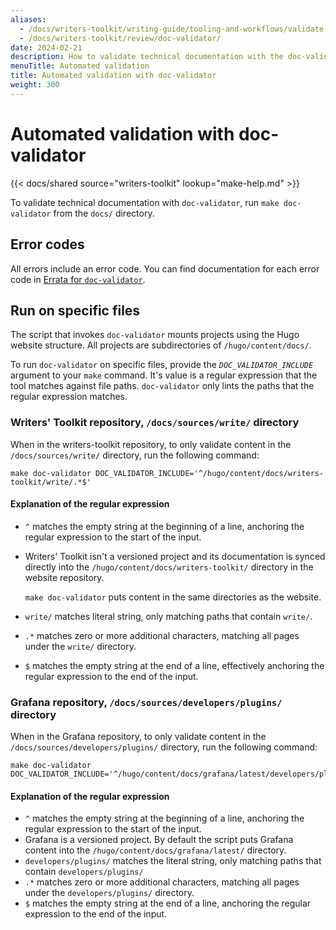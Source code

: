 ```yaml
---
aliases:
  - /docs/writers-toolkit/writing-guide/tooling-and-workflows/validate-technical-documentation/
  - /docs/writers-toolkit/review/doc-validator/
date: 2024-02-21
description: How to validate technical documentation with the doc-validator tool.
menuTitle: Automated validation
title: Automated validation with doc-validator
weight: 300
---
```


# Automated validation with doc-validator

{{< docs/shared source="writers-toolkit" lookup="make-help.md" >}}

To validate technical documentation with `doc-validator`, run `make doc-validator` from the `docs/` directory.

## Error codes

All errors include an error code.
You can find documentation for each error code in [Errata for `doc-validator`](https://grafana.com/docs/writers-toolkit/review/doc-validator/errata/).

## Run on specific files

The script that invokes `doc-validator` mounts projects using the Hugo website structure.
All projects are subdirectories of `/hugo/content/docs/`.

To run `doc-validator` on specific files, provide the _`DOC_VALIDATOR_INCLUDE`_ argument to your `make` command.
It's value is a regular expression that the tool matches against file paths.
`doc-validator` only lints the paths that the regular expression matches.

### Writers' Toolkit repository, `/docs/sources/write/` directory

When in the writers-toolkit repository, to only validate content in the `/docs/sources/write/` directory, run the following command:

```console
make doc-validator DOC_VALIDATOR_INCLUDE='^/hugo/content/docs/writers-toolkit/write/.*$'
```

#### Explanation of the regular expression

- `^` matches the empty string at the beginning of a line, anchoring the regular expression to the start of the input.
- Writers' Toolkit isn't a versioned project and its documentation is synced directly into the `/hugo/content/docs/writers-toolkit/` directory in the website repository.

  `make doc-validator` puts content in the same directories as the website.

- `write/` matches literal string, only matching paths that contain `write/`.
- `.*` matches zero or more additional characters, matching all pages under the `write/` directory.
- `$` matches the empty string at the end of a line, effectively anchoring the regular expression to the end of the input.

### Grafana repository, `/docs/sources/developers/plugins/` directory

When in the Grafana repository, to only validate content in the `/docs/sources/developers/plugins/` directory, run the following command:

```console
make doc-validator DOC_VALIDATOR_INCLUDE='^/hugo/content/docs/grafana/latest/developers/plugins.*$'
```

#### Explanation of the regular expression

- `^` matches the empty string at the beginning of a line, anchoring the regular expression to the start of the input.
- Grafana is a versioned project.
  By default the script puts Grafana content into the `/hugo/content/docs/grafana/latest/` directory.
- `developers/plugins/` matches the literal string, only matching paths that contain `developers/plugins/`
- `.*` matches zero or more additional characters, matching all pages under the `developers/plugins/` directory.
- `$` matches the empty string at the end of a line, anchoring the regular expression to the end of the input.
